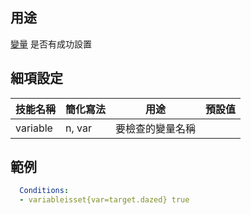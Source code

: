 ## 用途
[變量](/Skills/Variables) 是否有成功設置

## 細項設定

| 技能名稱 | 簡化寫法| 用途 | 預設值 |
|-----------|-----------|----|---------|
| variable  | n, var  | 要檢查的變量名稱   | |

## 範例

```yml
  Conditions:
  - variableisset{var=target.dazed} true
```